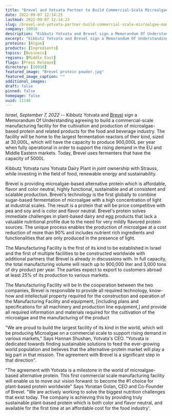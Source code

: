 ```yaml
---
title: "Brevel and Yotvata Partner to Build Commercial-Scale Microalgae Manufacturing Facility"
date: 2022-09-07 12:14:23
lastmod: 2022-09-07 12:14:23
slug: /brevel-and-yotvata-partner-build-commercial-scale-microalgae-manufacturing-facility
company: 10918
description: "Kibbutz Yotvata and Brevel sign a Memorandum Of Understanding agreeing to build a commercial-scale manufacturing facility for the cultivation and production of microalgae-based protein and related products for the food and beverage industry. The facility will be home to the largest fermentation reactors of their kind, sized at 30,000L, which will have the capacity to produce 900,000L per year when fully operational in order to support the rising demand in the EU and Middle Eastern markets."
excerpt: "Kibbutz Yotvata and Brevel sign a Memorandum Of Understanding agreeing to build a commercial-scale manufacturing facility for the cultivation and production of microalgae-based protein and related products for the food and beverage industry. The facility will be home to the largest fermentation reactors of their kind, sized at 30,000L, which will have the capacity to produce 900,000L per year when fully operational in order to support the rising demand in the EU and Middle Eastern markets."
proteins: [Algae]
products: [Ingredients]
topics: [Business]
regions: [Middle East]
flags: [Press Release]
directory: [10918]
featured_image: "Brevel protein powder.jpg"
featured_image_caption: ""
additional_images:
draft: false
pinned: false
homepage: false
uuid: 11146
---
```

*Israel, September 7, 2022 --* Kibbutz Yotvata and
[Brevel](https://mailtrack.io/trace/link/a2de6f3cb591d2b7889b8a054786d706c3024c3d?url=https%3A%2F%2Fbrevel.co.il%2F&userId=8504106&signature=7ab89b883e5515d8) sign
a Memorandum Of Understanding agreeing to build a commercial-scale
manufacturing facility for the cultivation and production of
microalgae-based protein and related products for the food and beverage
industry. The facility will be home to the largest fermentation reactors
of their kind, sized at 30,000L, which will have the capacity to produce
900,000L per year when fully operational in order to support the rising
demand in the EU and Middle Eastern markets. Today, Brevel uses
fermenters that have the capacity of 5000L.

Kibbutz Yotvata runs Yotvata Dairy Plant in joint ownership with
Strauss, while investing in the field of food, renewable energy and
sustainability.

Brevel is providing microalgae-based alternative protein which is
affordable, flavor and color neutral, highly functional, sustainable and
at consistent and scalable production. Brevel's technology is the first
globally to combine sugar-based fermentation of microalgae with a high
concentration of light at industrial scales. The result is a protein
that will be price competitive with pea and soy and is color and flavor
neutral. Brevel's protein solves immediate challenges in plant-based
dairy and egg products that lack a valuable nutritional profile due to
the need for very mildly flavored protein sources. The unique process
enables the production of microalgae at a cost reduction of more than
90% and includes nutrient rich ingredients and functionalities that are
only produced in the presence of light. 

The Manufacturing Facility is the first of its kind to be established in
Israel and the first of multiple facilities to be constructed worldwide
with additional partners that Brevel is already in discussions with. In
full capacity, the total manufacturing volume will reach up to 900,000
liter and 3,000 tons of dry product per year. The parties expect to
export to customers abroad at least 25% of its production to various
markets. 

The Manufacturing Facility will be In the cooperation between the two
companies, Brevel is responsible to provide all required technology,
know-how and intellectual property required for the construction and
operation of the Manufacturing Facility and equipment, \[including plans
and specifications for all machinery and production line equipment,\]
and provide all required information and materials required for the
cultivation of the microalgae and the manufacturing of the product

"We are proud to build the largest facility of its kind in the world,
which will be producing Microalgae on a commercial scale to support
rising demand in various markets," Says Hannan Shushan, Yotvata\'s CEO.
"Yotvata is dedicated towards finding sustainable solutions to feed the
ever-growing world population and believes that the alternative-protein
market will play a big part in that mission. The agreement with Brevel
is a significant step in that direction".

"The agreement with Yotvata is a milestone in the world of
microalgae-based alternative protein. This first commercial scale
manufacturing facility will enable us to move our vision forward: to
become the #1 choice for plant-based protein worldwide" Says Yonatan
Golan, CEO and Co-Founder of Brevel. "We are actively working to solve
the biggest nutrition challenges that exist today. The company is
achieving this by providing truly sustainable plant-based protein which
is both color and flavor neutral, and available for the first time at an
affordable cost for the food industry'.
